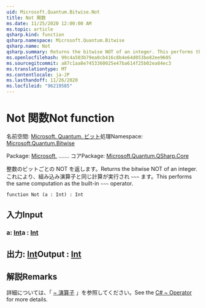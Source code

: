 ```yaml
---
uid: Microsoft.Quantum.Bitwise.Not
title: Not 関数
ms.date: 11/25/2020 12:00:00 AM
ms.topic: article
qsharp.kind: function
qsharp.namespace: Microsoft.Quantum.Bitwise
qsharp.name: Not
qsharp.summary: Returns the bitwise NOT of an integer. This performs the same computation as the built-in `~~~` operator.
ms.openlocfilehash: 99c4a503b79ea0cb416c8b4e64d053be82ee9605
ms.sourcegitcommit: a87c1aa8e7453360025e47ba614f25b02ea84ec3
ms.translationtype: MT
ms.contentlocale: ja-JP
ms.lasthandoff: 11/26/2020
ms.locfileid: "96219585"
---
```

# <a name="not-function"></a><span data-ttu-id="f7f6b-102">Not 関数</span><span class="sxs-lookup"><span data-stu-id="f7f6b-102">Not function</span></span>

<span data-ttu-id="f7f6b-103">名前空間: [Microsoft. Quantum. ビット](xref:Microsoft.Quantum.Bitwise)処理</span><span class="sxs-lookup"><span data-stu-id="f7f6b-103">Namespace: [Microsoft.Quantum.Bitwise](xref:Microsoft.Quantum.Bitwise)</span></span>

<span data-ttu-id="f7f6b-104">Package: [Microsoft.](https://nuget.org/packages/Microsoft.Quantum.QSharp.Core) ....... コア</span><span class="sxs-lookup"><span data-stu-id="f7f6b-104">Package: [Microsoft.Quantum.QSharp.Core](https://nuget.org/packages/Microsoft.Quantum.QSharp.Core)</span></span>


<span data-ttu-id="f7f6b-105">整数のビットごとの NOT を返します。</span><span class="sxs-lookup"><span data-stu-id="f7f6b-105">Returns the bitwise NOT of an integer.</span></span>
<span data-ttu-id="f7f6b-106">これにより、組み込み演算子と同じ計算が実行され `~~~` ます。</span><span class="sxs-lookup"><span data-stu-id="f7f6b-106">This performs the same computation as the built-in `~~~` operator.</span></span>

```qsharp
function Not (a : Int) : Int
```


## <a name="input"></a><span data-ttu-id="f7f6b-107">入力</span><span class="sxs-lookup"><span data-stu-id="f7f6b-107">Input</span></span>

### <a name="a--int"></a><span data-ttu-id="f7f6b-108">a: [Int](xref:microsoft.quantum.lang-ref.int)</span><span class="sxs-lookup"><span data-stu-id="f7f6b-108">a : [Int](xref:microsoft.quantum.lang-ref.int)</span></span>





## <a name="output--int"></a><span data-ttu-id="f7f6b-109">出力: [Int](xref:microsoft.quantum.lang-ref.int)</span><span class="sxs-lookup"><span data-stu-id="f7f6b-109">Output : [Int](xref:microsoft.quantum.lang-ref.int)</span></span>



## <a name="remarks"></a><span data-ttu-id="f7f6b-110">解説</span><span class="sxs-lookup"><span data-stu-id="f7f6b-110">Remarks</span></span>

<span data-ttu-id="f7f6b-111">詳細については、「 [~ 演算子](https://docs.microsoft.com/dotnet/csharp/language-reference/operators/bitwise-complement-operator) 」を参照してください。</span><span class="sxs-lookup"><span data-stu-id="f7f6b-111">See the [C# ~ Operator](https://docs.microsoft.com/dotnet/csharp/language-reference/operators/bitwise-complement-operator) for more details.</span></span>